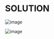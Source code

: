 # SOLUTION


![image](https://user-images.githubusercontent.com/68102477/124223860-e0772e00-db47-11eb-8193-5cdfe674a08b.png)


![image](https://user-images.githubusercontent.com/68102477/124223894-f84eb200-db47-11eb-973b-c70016fb3985.png)
